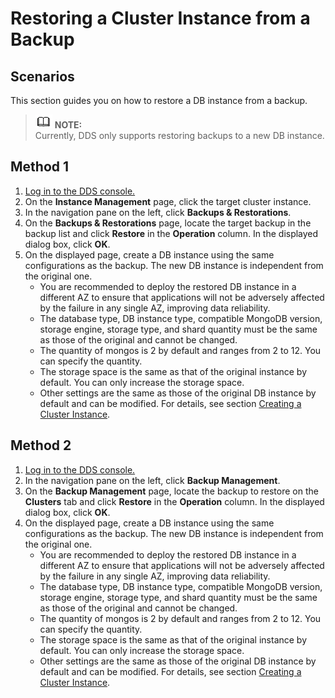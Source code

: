 # Restoring a Cluster Instance from a Backup<a name="dds_03_0042"></a>

## **Scenarios**<a name="section20967309195347"></a>

This section guides you on how to restore a DB instance from a backup.

>![](public_sys-resources/icon-note.gif) **NOTE:**   
>Currently, DDS only supports restoring backups to a new DB instance.  

## Method 1<a name="section5636963115314"></a>

1.  [Log in to the DDS console.](logging-in-to-the-dds-console.md)
2.  On the  **Instance Management**  page, click the target cluster instance.
3.  In the navigation pane on the left, click  **Backups & Restorations**.
4.  On the  **Backups & Restorations**  page, locate the target backup in the backup list and click  **Restore**  in the  **Operation**  column. In the displayed dialog box, click  **OK**. 
5.  On the displayed page, create a DB instance using the same configurations as the backup. The new DB instance is independent from the original one.
    -   You are recommended to deploy the restored DB instance in a different AZ to ensure that applications will not be adversely affected by the failure in any single AZ, improving data reliability.
    -   The database type, DB instance type, compatible MongoDB version, storage engine, storage type, and shard quantity must be the same as those of the original and cannot be changed.
    -   The quantity of mongos is 2 by default and ranges from 2 to 12. You can specify the quantity.
    -   The storage space is the same as that of the original instance by default. You can only increase the storage space.
    -   Other settings are the same as those of the original DB instance by default and can be modified. For details, see section  [Creating a Cluster Instance](creating-a-cluster-instance.md).


## Method 2<a name="section33115794114910"></a>

1.  [Log in to the DDS console.](logging-in-to-the-dds-console.md)
2.  In the navigation pane on the left, click  **Backup Management**.
3.  On the  **Backup Management**  page, locate the backup to restore on the  **Clusters**  tab and click  **Restore**  in the  **Operation**  column. In the displayed dialog box, click  **OK**.
4.  On the displayed page, create a DB instance using the same configurations as the backup. The new DB instance is independent from the original one.
    -   You are recommended to deploy the restored DB instance in a different AZ to ensure that applications will not be adversely affected by the failure in any single AZ, improving data reliability.
    -   The database type, DB instance type, compatible MongoDB version, storage engine, storage type, and shard quantity must be the same as those of the original and cannot be changed.
    -   The quantity of mongos is 2 by default and ranges from 2 to 12. You can specify the quantity.
    -   The storage space is the same as that of the original instance by default. You can only increase the storage space.
    -   Other settings are the same as those of the original DB instance by default and can be modified. For details, see section  [Creating a Cluster Instance](creating-a-cluster-instance.md).



